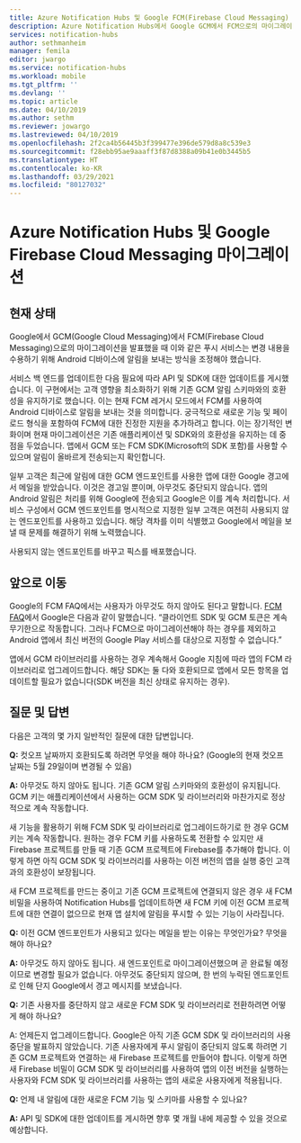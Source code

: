 ```yaml
---
title: Azure Notification Hubs 및 Google FCM(Firebase Cloud Messaging) 마이그레이션
description: Azure Notification Hubs에서 Google GCM에서 FCM으로의 마이그레이션을 다루는 방법을 설명합니다.
services: notification-hubs
author: sethmanheim
manager: femila
editor: jwargo
ms.service: notification-hubs
ms.workload: mobile
ms.tgt_pltfrm: ''
ms.devlang: ''
ms.topic: article
ms.date: 04/10/2019
ms.author: sethm
ms.reviewer: jowargo
ms.lastreviewed: 04/10/2019
ms.openlocfilehash: 2f2ca4b56445b3f399477e396de579d8a8c539e3
ms.sourcegitcommit: f28ebb95ae9aaaff3f87d8388a09b41e0b3445b5
ms.translationtype: HT
ms.contentlocale: ko-KR
ms.lasthandoff: 03/29/2021
ms.locfileid: "80127032"
---
```

# <a name="azure-notification-hubs-and-google-firebase-cloud-messaging-migration"></a>Azure Notification Hubs 및 Google Firebase Cloud Messaging 마이그레이션

## <a name="current-state"></a>현재 상태

Google에서 GCM(Google Cloud Messaging)에서 FCM(Firebase Cloud Messaging)으로의 마이그레이션을 발표했을 때 이와 같은 푸시 서비스는 변경 내용을 수용하기 위해 Android 디바이스에 알림을 보내는 방식을 조정해야 했습니다.

서비스 백 엔드를 업데이트한 다음 필요에 따라 API 및 SDK에 대한 업데이트를 게시했습니다. 이 구현에서는 고객 영향을 최소화하기 위해 기존 GCM 알림 스키마와의 호환성을 유지하기로 했습니다. 이는 현재 FCM 레거시 모드에서 FCM를 사용하여 Android 디바이스로 알림을 보내는 것을 의미합니다. 궁극적으로 새로운 기능 및 페이로드 형식을 포함하여 FCM에 대한 진정한 지원을 추가하려고 합니다. 이는 장기적인 변화이며 현재 마이그레이션은 기존 애플리케이션 및 SDK와의 호환성을 유지하는 데 중점을 두었습니다. 앱에서 GCM 또는 FCM SDK(Microsoft의 SDK 포함)를 사용할 수 있으며 알림이 올바르게 전송되는지 확인합니다.

일부 고객은 최근에 알림에 대한 GCM 엔드포인트를 사용한 앱에 대한 Google 경고에서 메일을 받았습니다. 이것은 경고일 뿐이며, 아무것도 중단되지 않습니다. 앱의 Android 알림은 처리를 위해 Google에 전송되고 Google은 이를 계속 처리합니다. 서비스 구성에서 GCM 엔드포인트를 명시적으로 지정한 일부 고객은 여전히 사용되지 않는 엔드포인트를 사용하고 있습니다. 해당 격차를 이미 식별했고 Google에서 메일을 보낼 때 문제를 해결하기 위해 노력했습니다.

사용되지 않는 엔드포인트를 바꾸고 픽스를 배포했습니다.

## <a name="going-forward"></a>앞으로 이동

Google의 FCM FAQ에서는 사용자가 아무것도 하지 않아도 된다고 말합니다. [FCM FAQ](https://developers.google.com/cloud-messaging/faq)에서 Google은 다음과 같이 말했습니다. “클라이언트 SDK 및 GCM 토큰은 계속 무기한으로 작동합니다. 그러나 FCM으로 마이그레이션해야 하는 경우를 제외하고 Android 앱에서 최신 버전의 Google Play 서비스를 대상으로 지정할 수 없습니다.”

앱에서 GCM 라이브러리를 사용하는 경우 계속해서 Google 지침에 따라 앱의 FCM 라이브러리로 업그레이드합니다. 해당 SDK는 둘 다와 호환되므로 앱에서 모든 항목을 업데이트할 필요가 없습니다(SDK 버전을 최신 상태로 유지하는 경우).

## <a name="questions-and-answers"></a>질문 및 답변

다음은 고객의 몇 가지 일반적인 질문에 대한 답변입니다.

**Q:** 컷오프 날짜까지 호환되도록 하려면 무엇을 해야 하나요? (Google의 현재 컷오프 날짜는 5월 29일이며 변경될 수 있음)

**A:** 아무것도 하지 않아도 됩니다. 기존 GCM 알림 스키마와의 호환성이 유지됩니다. GCM 키는 애플리케이션에서 사용하는 GCM SDK 및 라이브러리와 마찬가지로 정상적으로 계속 작동합니다.

새 기능을 활용하기 위해 FCM SDK 및 라이브러리로 업그레이드하기로 한 경우 GCM 키는 계속 작동합니다. 원하는 경우 FCM 키를 사용하도록 전환할 수 있지만 새 Firebase 프로젝트를 만들 때 기존 GCM 프로젝트에 Firebase를 추가해야 합니다. 이렇게 하면 아직 GCM SDK 및 라이브러리를 사용하는 이전 버전의 앱을 실행 중인 고객과의 호환성이 보장됩니다.

새 FCM 프로젝트를 만드는 중이고 기존 GCM 프로젝트에 연결되지 않은 경우 새 FCM 비밀을 사용하여 Notification Hubs를 업데이트하면 새 FCM 키에 이전 GCM 프로젝트에 대한 연결이 없으므로 현재 앱 설치에 알림을 푸시할 수 있는 기능이 사라집니다.

**Q:** 이전 GCM 엔드포인트가 사용되고 있다는 메일을 받는 이유는 무엇인가요? 무엇을 해야 하나요?

**A:** 아무것도 하지 않아도 됩니다. 새 엔드포인트로 마이그레이션했으며 곧 완료될 예정이므로 변경할 필요가 없습니다. 아무것도 중단되지 않으며, 한 번의 누락된 엔드포인트로 인해 단지 Google에서 경고 메시지를 보냈습니다.

**Q:** 기존 사용자를 중단하지 않고 새로운 FCM SDK 및 라이브러리로 전환하려면 어떻게 해야 하나요?

A: 언제든지 업그레이드합니다. Google은 아직 기존 GCM SDK 및 라이브러리의 사용 중단을 발표하지 않았습니다. 기존 사용자에게 푸시 알림이 중단되지 않도록 하려면 기존 GCM 프로젝트와 연결하는 새 Firebase 프로젝트를 만들어야 합니다. 이렇게 하면 새 Firebase 비밀이 GCM SDK 및 라이브러리를 사용하여 앱의 이전 버전을 실행하는 사용자와 FCM SDK 및 라이브러리를 사용하는 앱의 새로운 사용자에게 적용됩니다.

**Q:** 언제 내 알림에 대한 새로운 FCM 기능 및 스키마를 사용할 수 있나요?

**A:** API 및 SDK에 대한 업데이트를 게시하면 향후 몇 개월 내에 제공할 수 있을 것으로 예상합니다.
